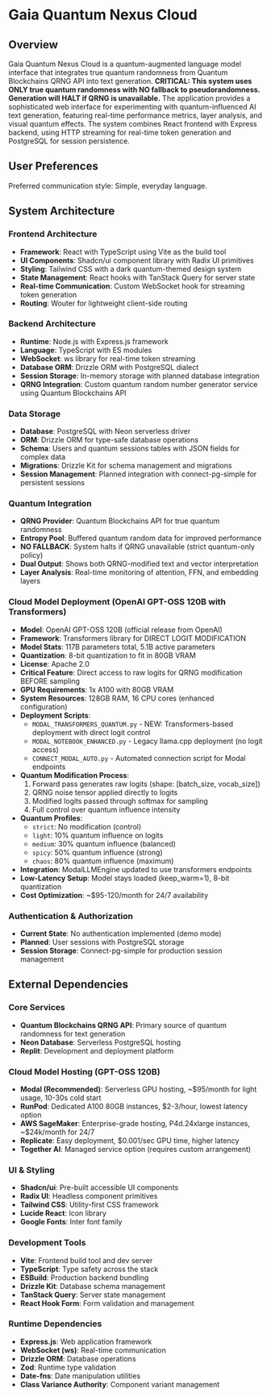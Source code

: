 # Gaia Quantum Nexus Cloud

## Overview

Gaia Quantum Nexus Cloud is a quantum-augmented language model interface that integrates true quantum randomness from Quantum Blockchains QRNG API into text generation. **CRITICAL: This system uses ONLY true quantum randomness with NO fallback to pseudorandomness. Generation will HALT if QRNG is unavailable.** The application provides a sophisticated web interface for experimenting with quantum-influenced AI text generation, featuring real-time performance metrics, layer analysis, and visual quantum effects. The system combines React frontend with Express backend, using HTTP streaming for real-time token generation and PostgreSQL for session persistence.

## User Preferences

Preferred communication style: Simple, everyday language.

## System Architecture

### Frontend Architecture
- **Framework**: React with TypeScript using Vite as the build tool
- **UI Components**: Shadcn/ui component library with Radix UI primitives
- **Styling**: Tailwind CSS with a dark quantum-themed design system
- **State Management**: React hooks with TanStack Query for server state
- **Real-time Communication**: Custom WebSocket hook for streaming token generation
- **Routing**: Wouter for lightweight client-side routing

### Backend Architecture
- **Runtime**: Node.js with Express.js framework
- **Language**: TypeScript with ES modules
- **WebSocket**: ws library for real-time token streaming
- **Database ORM**: Drizzle ORM with PostgreSQL dialect
- **Session Storage**: In-memory storage with planned database integration
- **QRNG Integration**: Custom quantum random number generator service using Quantum Blockchains API

### Data Storage
- **Database**: PostgreSQL with Neon serverless driver
- **ORM**: Drizzle ORM for type-safe database operations
- **Schema**: Users and quantum sessions tables with JSON fields for complex data
- **Migrations**: Drizzle Kit for schema management and migrations
- **Session Management**: Planned integration with connect-pg-simple for persistent sessions

### Quantum Integration
- **QRNG Provider**: Quantum Blockchains API for true quantum randomness
- **Entropy Pool**: Buffered quantum random data for improved performance
- **NO FALLBACK**: System halts if QRNG unavailable (strict quantum-only policy)
- **Dual Output**: Shows both QRNG-modified text and vector interpretation
- **Layer Analysis**: Real-time monitoring of attention, FFN, and embedding layers

### Cloud Model Deployment (OpenAI GPT-OSS 120B with Transformers)
- **Model**: OpenAI GPT-OSS 120B (official release from OpenAI)
- **Framework**: Transformers library for DIRECT LOGIT MODIFICATION
- **Model Stats**: 117B parameters total, 5.1B active parameters
- **Quantization**: 8-bit quantization to fit in 80GB VRAM
- **License**: Apache 2.0
- **Critical Feature**: Direct access to raw logits for QRNG modification BEFORE sampling
- **GPU Requirements**: 1x A100 with 80GB VRAM
- **System Resources**: 128GB RAM, 16 CPU cores (enhanced configuration)
- **Deployment Scripts**: 
  - `MODAL_TRANSFORMERS_QUANTUM.py` - NEW: Transformers-based deployment with direct logit control
  - `MODAL_NOTEBOOK_ENHANCED.py` - Legacy llama.cpp deployment (no logit access)
  - `CONNECT_MODAL_AUTO.py` - Automated connection script for Modal endpoints
- **Quantum Modification Process**:
  1. Forward pass generates raw logits (shape: [batch_size, vocab_size])
  2. QRNG noise tensor applied directly to logits
  3. Modified logits passed through softmax for sampling
  4. Full control over quantum influence intensity
- **Quantum Profiles**:
  - `strict`: No modification (control)
  - `light`: 10% quantum influence on logits
  - `medium`: 30% quantum influence (balanced)
  - `spicy`: 50% quantum influence (strong)
  - `chaos`: 80% quantum influence (maximum)
- **Integration**: ModalLLMEngine updated to use transformers endpoints
- **Low-Latency Setup**: Model stays loaded (keep_warm=1), 8-bit quantization
- **Cost Optimization**: ~$95-120/month for 24/7 availability

### Authentication & Authorization
- **Current State**: No authentication implemented (demo mode)
- **Planned**: User sessions with PostgreSQL storage
- **Session Storage**: Connect-pg-simple for production session management

## External Dependencies

### Core Services
- **Quantum Blockchains QRNG API**: Primary source of quantum randomness for text generation
- **Neon Database**: Serverless PostgreSQL hosting
- **Replit**: Development and deployment platform

### Cloud Model Hosting (GPT-OSS 120B)
- **Modal (Recommended)**: Serverless GPU hosting, ~$95/month for light usage, 10-30s cold start
- **RunPod**: Dedicated A100 80GB instances, $2-3/hour, lowest latency option
- **AWS SageMaker**: Enterprise-grade hosting, P4d.24xlarge instances, ~$24k/month for 24/7
- **Replicate**: Easy deployment, $0.001/sec GPU time, higher latency
- **Together AI**: Managed service option (requires custom arrangement)

### UI & Styling
- **Shadcn/ui**: Pre-built accessible UI components
- **Radix UI**: Headless component primitives
- **Tailwind CSS**: Utility-first CSS framework
- **Lucide React**: Icon library
- **Google Fonts**: Inter font family

### Development Tools
- **Vite**: Frontend build tool and dev server
- **TypeScript**: Type safety across the stack
- **ESBuild**: Production backend bundling
- **Drizzle Kit**: Database schema management
- **TanStack Query**: Server state management
- **React Hook Form**: Form validation and management

### Runtime Dependencies
- **Express.js**: Web application framework
- **WebSocket (ws)**: Real-time communication
- **Drizzle ORM**: Database operations
- **Zod**: Runtime type validation
- **Date-fns**: Date manipulation utilities
- **Class Variance Authority**: Component variant management